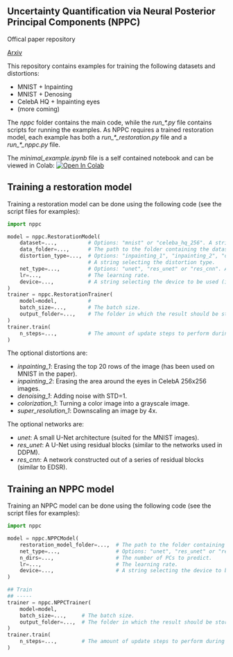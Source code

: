 ## Uncertainty Quantification via Neural Posterior Principal Components (NPPC)

Offical paper repository

<a href="https://arxiv.org/abs/2309.15533">Arxiv</a>

This repository contains examples for training the following datasets and distortions:

- MNIST + Inpainting
- MNIST + Denosing
- CelebA HQ + Inpainting eyes
- (more coming)

The *nppc* folder contains the main code, while the *run_\*.py* file contains scripts for running the examples. As NPPC requires a trained restoration model, each example has both a *run_\*_restoration.py* file and a *run_\*_nppc.py* file.

The *minimal_example.ipynb* file is a self contained notebook and can be viewed in Colab: [![Open In Colab](https://colab.research.google.com/assets/colab-badge.svg)](https://colab.research.google.com/github/EliasNehme/NPPC/blob/main/minimal_example.ipynb)

## Training a restoration model

Training a restoration model can be done using the following code (see the script files for examples):

```python
import nppc

model = nppc.RestorationModel(
    dataset=...,          # Options: "mnist" or "celeba_hq_256". A string selecting the dataset. Can be either 
    data_folder=...,      # The path to the folder containing the dataset (the folder above the dataset's folder).
    distortion_type=...,  # Options: "inpainting_1", "inpainting_2", "denoising_1", "colorization_1" or "super_resolution_1".
                          # A string selecting the distortion type.
    net_type=...,         # Options: "unet", "res_unet" or "res_cnn". A string selecting the type of network to be used.
    lr=...,               # The learning rate.
    device=...,           # A string selecting the device to be used (i.e. *cpu*, *cuda:0*, etc.).
)
trainer = nppc.RestorationTrainer(
    model=model,          #
    batch_size=...,       # The batch size.
    output_folder=...,    # The folder in which the result should be stored.
)
trainer.train(
    n_steps=...,          # The amount of update steps to perform during training.
)
```

The optional distortions are:

- *inpainting_1*: Erasing the top 20 rows of the image (has been used on MNIST in the paper).
- *inpainting_2*: Erasing the area around the eyes in CelebA 256x256 images.
- *denoising_1*: Adding noise with STD=1.
- *colorization_1*: Turning a color image into a grayscale image.
- *super_resolution_1*: Downscaling an image by 4x.

The optional networks are:

- *unet*: A small U-Net architecture (suited for the MNIST images).
- *res_unet*: A U-Net using residual blocks (similar to the networks used in DDPM).
- *res_cnn*: A network constructed out of a series of residual blocks (similar to EDSR).

## Training an NPPC model

Training an NPPC model can be done using the following code (see the script files for examples):

```python
import nppc

model = nppc.NPPCModel(
    restoration_model_folder=...,  # The path to the folder containing the trained restoration model.
    net_type=...,                  # Options: "unet", "res_unet" or "res_cnn". A string selecting the type of network to be used.
    n_dirs=...,                    # The number of PCs to predict.
    lr=...,                        # The learning rate.
    device=...,                    # A string selecting the device to be used (i.e. *cpu*, *cuda:0*, etc.).
)

## Train
## -----
trainer = nppc.NPPCTrainer(
    model=model,
    batch_size=...,     # The batch size.
    output_folder=...,  # The folder in which the result should be stored.
)
trainer.train(
    n_steps=...,        # The amount of update steps to perform during training.
)
```
